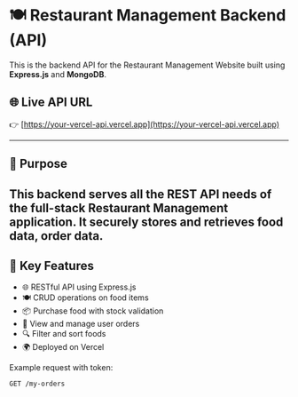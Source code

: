 # 🍽️ Restaurant Management Backend (API)

This is the backend API for the Restaurant Management Website built using **Express.js** and **MongoDB**.

## 🌐 Live API URL

👉 [https://your-vercel-api.vercel.app](https://your-vercel-api.vercel.app)

---

## 🎯 Purpose

This backend serves all the REST API needs of the full-stack Restaurant Management application. It securely stores and retrieves food data, order data.
---

## 🚀 Key Features

- 🌐 RESTful API using Express.js
- 🍽️ CRUD operations on food items
- 📦 Purchase food with stock validation
- 🛒 View and manage user orders
- 🔍 Filter and sort foods
- 🌍 Deployed on Vercel


Example request with token:
```http
GET /my-orders